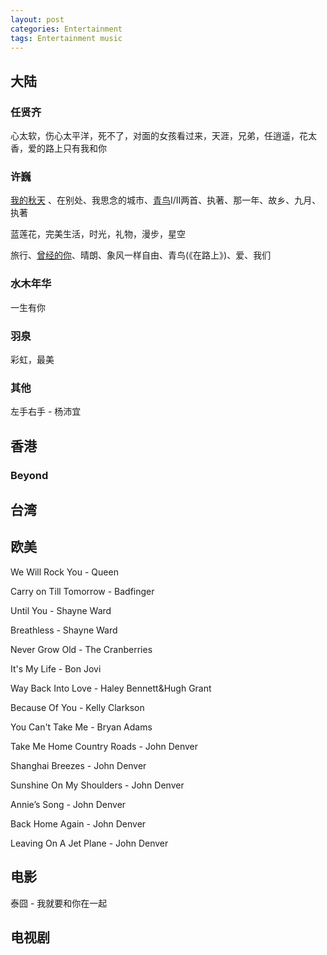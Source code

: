 ```yaml
---
layout: post
categories: Entertainment
tags: Entertainment music
---
```


## 大陆

### 任贤齐

心太软，伤心太平洋，死不了，对面的女孩看过来，天涯，兄弟，任逍遥，花太香，爱的路上只有我和你

### 许巍

[我的秋天](https://www.zhihu.com/search?q=我的秋天&search_source=Entity&hybrid_search_source=Entity&hybrid_search_extra={"sourceType"%3A"answer"%2C"sourceId"%3A13418796}) 、在别处、我思念的城市、[青鸟](https://www.zhihu.com/search?q=青鸟&search_source=Entity&hybrid_search_source=Entity&hybrid_search_extra={"sourceType"%3A"answer"%2C"sourceId"%3A13418796})I/II两首、执著、那一年、故乡、九月、执著

蓝莲花，完美生活，时光，礼物，漫步，星空

旅行、[曾经的你](https://www.zhihu.com/search?q=曾经的你&search_source=Entity&hybrid_search_source=Entity&hybrid_search_extra={"sourceType"%3A"answer"%2C"sourceId"%3A13418796})、晴朗、象风一样自由、青鸟(《在路上》)、爱、我们

### 水木年华

一生有你

### 羽泉

彩虹，最美

### 其他

左手右手 - 杨沛宜

## 香港

### Beyond

## 台湾

## 欧美

We Will Rock You - Queen

Carry on Till Tomorrow - Badfinger

Until You - Shayne Ward

Breathless - Shayne Ward

Never Grow Old - The Cranberries

It's My Life - Bon Jovi

Way Back Into Love - Haley Bennett&Hugh Grant

Because Of You - Kelly Clarkson

You Can't Take Me - Bryan Adams

Take Me Home Country Roads - John Denver

Shanghai Breezes - John Denver

Sunshine On My Shoulders - John Denver

Annie’s Song - John Denver

Back Home Again - John Denver

Leaving On A Jet Plane - John Denver

## 电影

泰囧 - 我就要和你在一起

## 电视剧

